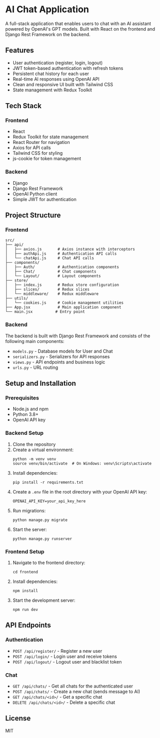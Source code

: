 # AI Chat Application

A full-stack application that enables users to chat with an AI assistant powered by OpenAI's GPT models. Built with React on the frontend and Django Rest Framework on the backend.

## Features

- User authentication (register, login, logout)
- JWT token-based authentication with refresh tokens
- Persistent chat history for each user
- Real-time AI responses using OpenAI API
- Clean and responsive UI built with Tailwind CSS
- State management with Redux Toolkit

## Tech Stack

### Frontend
- React
- Redux Toolkit for state management
- React Router for navigation
- Axios for API calls
- Tailwind CSS for styling
- js-cookie for token management

### Backend
- Django
- Django Rest Framework
- OpenAI Python client
- Simple JWT for authentication

## Project Structure

### Frontend

```
src/
├── api/
│   ├── axios.js       # Axios instance with interceptors
│   ├── authApi.js     # Authentication API calls
│   └── chatApi.js     # Chat API calls
├── components/
│   ├── Auth/          # Authentication components
│   ├── Chat/          # Chat components
│   └── Layout/        # Layout components
├── store/
│   ├── index.js       # Redux store configuration
│   ├── slices/        # Redux slices
│   └── middleware/    # Redux middleware
├── utils/
│   └── cookies.js     # Cookie management utilities
├── App.jsx            # Main application component
└── main.jsx          # Entry point
```

### Backend

The backend is built with Django Rest Framework and consists of the following main components:

- `models.py` - Database models for User and Chat
- `serializers.py` - Serializers for API responses
- `views.py` - API endpoints and business logic
- `urls.py` - URL routing

## Setup and Installation

### Prerequisites
- Node.js and npm
- Python 3.8+
- OpenAI API key

### Backend Setup
1. Clone the repository
2. Create a virtual environment:
   ```
   python -m venv venv
   source venv/bin/activate  # On Windows: venv\Scripts\activate
   ```
3. Install dependencies:
   ```
   pip install -r requirements.txt
   ```
4. Create a `.env` file in the root directory with your OpenAI API key:
   ```
   OPENAI_API_KEY=your_api_key_here
   ```
5. Run migrations:
   ```
   python manage.py migrate
   ```
6. Start the server:
   ```
   python manage.py runserver
   ```

### Frontend Setup
1. Navigate to the frontend directory:
   ```
   cd frontend
   ```
2. Install dependencies:
   ```
   npm install
   ```
3. Start the development server:
   ```
   npm run dev
   ```

## API Endpoints

### Authentication
- `POST /api/register/` - Register a new user
- `POST /api/login/` - Login user and receive tokens
- `POST /api/logout/` - Logout user and blacklist token

### Chat
- `GET /api/chats/` - Get all chats for the authenticated user
- `POST /api/chats/` - Create a new chat (sends message to AI)
- `GET /api/chats/<id>/` - Get a specific chat
- `DELETE /api/chats/<id>/` - Delete a specific chat

## License

MIT
